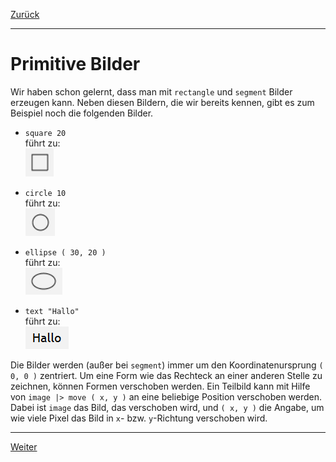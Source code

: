 [Zurück](Nikolaus.md)

---

# Primitive Bilder

Wir haben schon gelernt, dass man mit `rectangle` und `segment` Bilder erzeugen kann.
Neben diesen Bildern, die wir bereits kennen, gibt es zum Beispiel noch die folgenden Bilder.

* `square 20`  
  führt zu:  
  ![square](../images/square.png)

* `circle 10`  
  führt zu:  
  ![circle](../images/circle.png)

* `ellipse ( 30, 20 )`  
  führt zu:  
  ![oval](../images/oval.png)

* `text "Hallo"`  
  führt zu:  
  ![text](../images/text.png)

Die Bilder werden (außer bei `segment`) immer um den Koordinatenursprung `( 0, 0 )` zentriert.
Um eine Form wie das Rechteck an einer anderen Stelle zu zeichnen, können Formen verschoben werden.
Ein Teilbild kann mit Hilfe von `image |> move ( x, y )` an eine beliebige Position verschoben werden. Dabei ist `image` das Bild, das verschoben wird, und `( x, y )` die Angabe, um wie viele Pixel das Bild in `x`- bzw. `y`-Richtung verschoben wird.

---

[Weiter](Re-Use.md)
